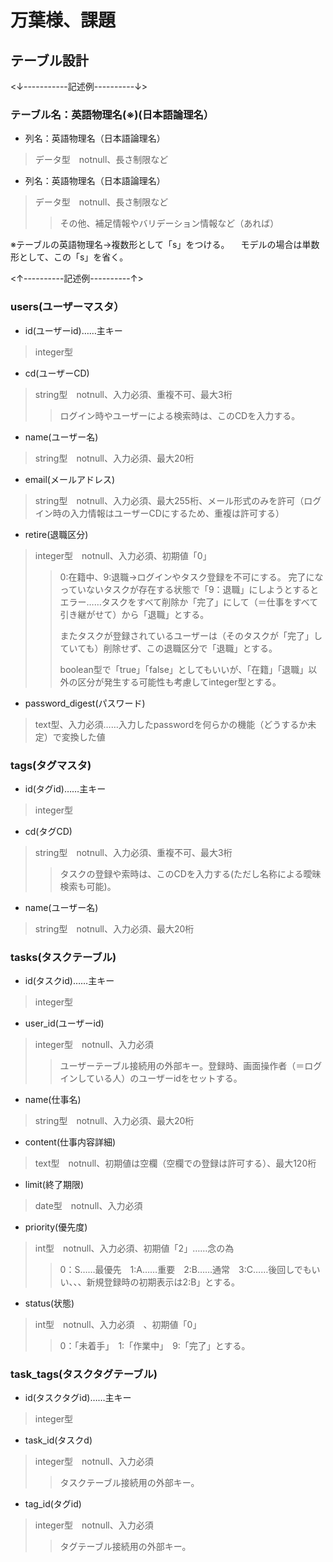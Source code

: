 # 万葉様、課題

## テーブル設計

<↓-----------記述例----------↓>
### テーブル名：英語物理名(※)(日本語論理名）
  - 列名：英語物理名（日本語論理名）
  > データ型　notnull、長さ制限など

  - 列名：英語物理名（日本語論理名）
  > データ型　notnull、長さ制限など
  >> その他、補足情報やバリデーション情報など（あれば）

※テーブルの英語物理名→複数形として「s」をつける。
　モデルの場合は単数形として、この「s」を省く。

<↑----------記述例----------↑>

### users(ユーザーマスタ）
  - id(ユーザーid)……主キー
  > integer型
  - cd(ユーザーCD)
  > string型　notnull、入力必須、重複不可、最大3桁　
  >> ログイン時やユーザーによる検索時は、このCDを入力する。
  - name(ユーザー名)
  > string型　notnull、入力必須、最大20桁　
  - email(メールアドレス)
  > string型　notnull、入力必須、最大255桁、メール形式のみを許可（ログイン時の入力情報はユーザーCDにするため、重複は許可する）
  - retire(退職区分)
  > integer型　notnull、入力必須、初期値「0」
  >> 0:在籍中、9:退職→ログインやタスク登録を不可にする。
  >> 完了になっていないタスクが存在する状態で「9：退職」にしようとするとエラー……タスクをすべて削除か「完了」にして（＝仕事をすべて引き継がせて）から「退職」とする。
  >>
  >> またタスクが登録されているユーザーは（そのタスクが「完了」していても）削除せず、この退職区分で「退職」とする。
  >>
  >> boolean型で「true」「false」としてもいいが、「在籍」「退職」以外の区分が発生する可能性も考慮してinteger型とする。
  - password_digest(パスワード)
  > text型、入力必須……入力したpasswordを何らかの機能（どうするか未定）で変換した値

### tags(タグマスタ)
  - id(タグid)……主キー
  > integer型
  - cd(タグCD)
  > string型　notnull、入力必須、重複不可、最大3桁　
  >> タスクの登録や索時は、このCDを入力する(ただし名称による曖昧検索も可能)。
  - name(ユーザー名)
  > string型　notnull、入力必須、最大20桁　

### tasks(タスクテーブル)
  - id(タスクid)……主キー
  > integer型
  - user_id(ユーザーid)
  > integer型　notnull、入力必須　
  >> ユーザーテーブル接続用の外部キー。登録時、画面操作者（＝ログインしている人）のユーザーidをセットする。
  - name(仕事名)
  > string型　notnull、入力必須、最大20桁　
  - content(仕事内容詳細)
  > text型　notnull、初期値は空欄（空欄での登録は許可する）、最大120桁　
  - limit(終了期限)
  > date型　notnull、入力必須　
  - priority(優先度)
  > int型　notnull、入力必須、初期値「2」……念の為
  >> 0：S……最優先　1:A……重要　2:B……通常　3:C……後回しでもいい、、、新規登録時の初期表示は2:B」とする。
  - status(状態)
  > int型　notnull、入力必須　、初期値「0」
  >> 0：「未着手」　1:「作業中」　9:「完了」とする。

### task_tags(タスクタグテーブル)
  - id(タスクタグid)……主キー
  > integer型
  - task_id(タスクd)
  > integer型　notnull、入力必須　
  >> タスクテーブル接続用の外部キー。
  - tag_id(タグid)
  > integer型　notnull、入力必須　
  >> タグテーブル接続用の外部キー。
